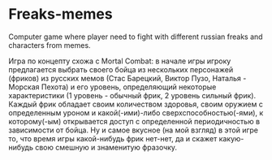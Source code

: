 # Freaks-memes
Computer game where player need to fight with different russian freaks and characters from memes.

Игра по концепту схожа с Mortal Combat: в начале игры игроку предлагается выбрать своего бойца из нескольких персонажей (фриков) из русских мемов (Стас Барецкий, Виктор Пузо, Наталья - Морская Пехота) и его уровень, определяющий некоторые характеристики (1 уровень - обычный фрик, 2 уровень сильный фрик). Каждый фрик обладает своим количеством здоровья, своим оружием с определенным уроном и какой(-ими)-либо сверхспособностью(-ями), к которому(-ым) открывается доступ с определенной периодичностью в зависимости от бойца. Ну и самое вкусное (на мой взгляд) в этой игре то, что время игры какой-нибудь фрик нет-нет, да и скажет какую-нибудь свою смешную и знаменитую фразочку. 
